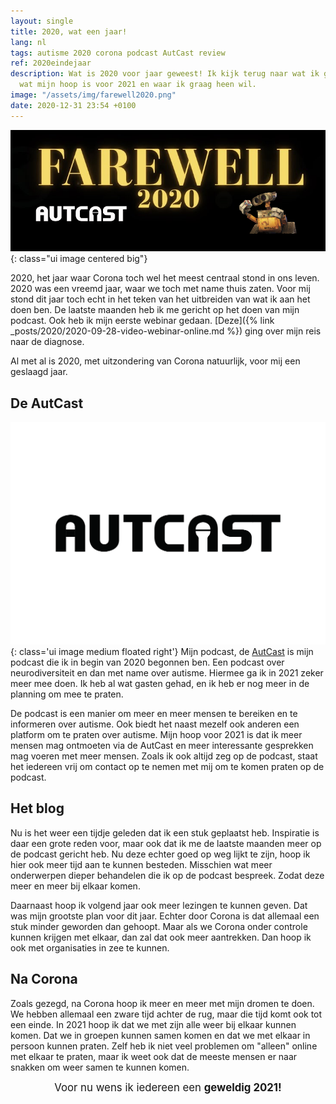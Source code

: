 ```yaml
---
layout: single
title: 2020, wat een jaar!
lang: nl
tags: autisme 2020 corona podcast AutCast review
ref: 2020eindejaar
description: Wat is 2020 voor jaar geweest! Ik kijk terug naar wat ik gedaan heb,
  wat mijn hoop is voor 2021 en waar ik graag heen wil.
image: "/assets/img/farewell2020.png"
date: 2020-12-31 23:54 +0100
---
```

![Vaarwel 2020](/assets/img/farewell2020.png){: class="ui image centered big"}

2020, het jaar waar Corona toch wel het meest centraal stond in ons leven. 2020 was een vreemd jaar, waar we toch met name thuis zaten. Voor mij stond dit jaar toch echt in het teken van het uitbreiden van wat ik aan het doen ben. De laatste maanden heb ik me gericht op het doen van mijn podcast. Ook heb ik mijn eerste webinar gedaan. [Deze]({% link _posts/2020/2020-09-28-video-webinar-online.md %}) ging over mijn reis naar de diagnose.

Al met al is 2020, met uitzondering van Corona natuurlijk, voor mij een geslaagd jaar.

## De AutCast

![De AutCast](/assets/img/autcast2.png){: class='ui image medium floated right'}
Mijn podcast, de [AutCast](https://autcast.nl/) is mijn podcast die ik in begin van 2020 begonnen ben. Een podcast over neurodiversiteit en dan met name over autisme. Hiermee ga ik in 2021 zeker meer mee doen. Ik heb al wat gasten gehad, en ik heb er nog meer in de planning om mee te praten.

De podcast is een manier om meer en meer mensen te bereiken en te informeren over autisme. Ook biedt het naast mezelf ook anderen een platform om te praten over autisme. Mijn hoop voor 2021 is dat ik meer mensen mag ontmoeten via de AutCast en meer interessante gesprekken mag voeren met meer mensen. Zoals ik ook altijd zeg op de podcast, staat het iedereen vrij om contact op te nemen met mij om te komen praten op de podcast.

## Het blog

Nu is het weer een tijdje geleden dat ik een stuk geplaatst heb. Inspiratie is daar een grote reden voor, maar ook dat ik me de laatste maanden meer op de podcast gericht heb. Nu deze echter goed op weg lijkt te zijn, hoop ik hier ook meer tijd aan te kunnen besteden. Misschien wat meer onderwerpen dieper behandelen die ik op de podcast bespreek. Zodat deze meer en meer bij elkaar komen.

Daarnaast hoop ik volgend jaar ook meer lezingen te kunnen geven. Dat was mijn grootste plan voor dit jaar. Echter door Corona is dat allemaal een stuk minder geworden dan gehoopt. Maar als we Corona onder controle kunnen krijgen met elkaar, dan zal dat ook meer aantrekken. Dan hoop ik ook met organisaties in zee te kunnen.

## Na Corona

Zoals gezegd, na Corona hoop ik meer en meer met mijn dromen te doen. We hebben allemaal een zware tijd achter de rug, maar die tijd komt ook tot een einde. In 2021 hoop ik dat we met zijn alle weer bij elkaar kunnen komen. Dat we in groepen kunnen samen komen en dat we met elkaar in persoon kunnen praten. Zelf heb ik niet veel problemen om "alleen" online met elkaar te praten, maar ik weet ook dat de meeste mensen er naar snakken om weer samen te kunnen komen.

<center style="font-size: 1.2em;">Voor nu wens ik iedereen een <strong>geweldig 2021!</strong></center>
